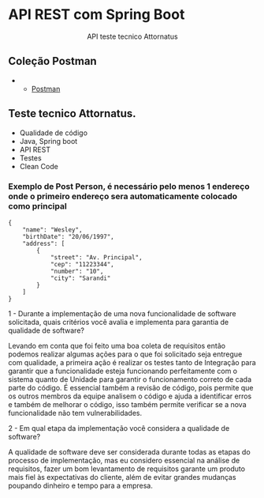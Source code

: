 # API REST com Spring Boot

<p align="center">API teste tecnico Attornatus<p>

## Coleção Postman
- * [Postman](https://github.com/wezmoreira/Attornatus/blob/main/PostmanCollection/Attornatus.postman_collection.json)

## Teste tecnico Attornatus.

- Qualidade de código
- Java, Spring boot
- API REST
- Testes
- Clean Code


### Exemplo de Post Person, é necessário pelo menos 1 endereço onde o primeiro endereço sera automaticamente colocado como principal

```
{
    "name": "Wesley",
    "birthDate": "20/06/1997",
    "address": [
        {
            "street": "Av. Principal",
            "cep": "11223344",
            "number": "10",
            "city": "Sarandi"
        }
    ]
}
```



1 - Durante a implementação de uma nova funcionalidade de software solicitada, quais critérios você avalia e implementa para garantia de qualidade de software?

Levando em conta que foi feito uma boa coleta de requisitos então podemos realizar algumas ações para o que foi solicitado seja entregue com qualidade, a primeira ação é realizar os testes tanto de Integração para garantir que a funcionalidade esteja funcionando perfeitamente com o sistema quanto de Unidade para garantir o funcionamento correto de cada parte do código. É essencial também a revisão de código, pois permite que os outros membros da equipe analisem o código e ajuda a identificar erros e também de melhorar o código, isso também permite verificar se a nova funcionalidade não tem vulnerabilidades.



2 - Em qual etapa da implementação você considera a qualidade de software?

A qualidade de software deve ser considerada durante todas as etapas do processo de implementação, mas eu considero essencial na análise de requisitos, fazer um bom levantamento de requisitos garante um produto mais fiel às expectativas do cliente, além de evitar grandes mudanças poupando dinheiro e tempo para a empresa.